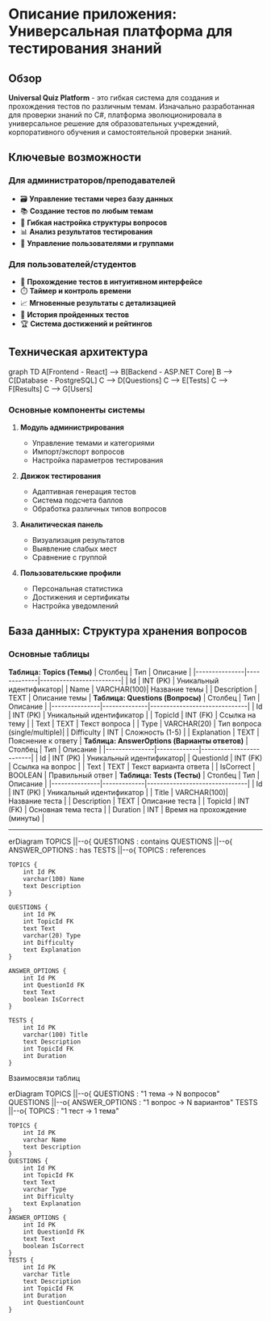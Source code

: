 # Описание приложения: Универсальная платформа для тестирования знаний

## Обзор
**Universal Quiz Platform** - это гибкая система для создания и прохождения тестов по различным темам. Изначально разработанная для проверки знаний по C#, платформа эволюционировала в универсальное решение для образовательных учреждений, корпоративного обучения и самостоятельной проверки знаний.

## Ключевые возможности

### Для администраторов/преподавателей
- 🗃️ **Управление тестами через базу данных**
- 📚 **Создание тестов по любым темам**
- 🧩 **Гибкая настройка структуры вопросов**
- 📊 **Анализ результатов тестирования**
- 👥 **Управление пользователями и группами**

### Для пользователей/студентов
- 🚀 **Прохождение тестов в интуитивном интерфейсе**
- ⏱️ **Таймер и контроль времени**
- 📈 **Мгновенные результаты с детализацией**
- 📝 **История пройденных тестов**
- 🏆 **Система достижений и рейтингов**

## Техническая архитектура

graph TD
    A[Frontend - React] --> B[Backend - ASP.NET Core]
    B --> C[Database - PostgreSQL]
    C --> D[Questions]
    C --> E[Tests]
    C --> F[Results]
    C --> G[Users]
    
### Основные компоненты системы

1. **Модуль администрирования**
   - Управление темами и категориями
   - Импорт/экспорт вопросов
   - Настройка параметров тестирования

2. **Движок тестирования**
   - Адаптивная генерация тестов
   - Система подсчета баллов
   - Обработка различных типов вопросов

3. **Аналитическая панель**
   - Визуализация результатов
   - Выявление слабых мест
   - Сравнение с группой

4. **Пользовательские профили**
   - Персональная статистика
   - Достижения и сертификаты
   - Настройка уведомлений

## База данных: Структура хранения вопросов
### Основные таблицы
**Таблица: Topics (Темы)**
| Столбец       | Тип         | Описание                |
|---------------|-------------|-------------------------|
| Id            | INT (PK)    | Уникальный идентификатор|
| Name          | VARCHAR(100)| Название темы          |
| Description   | TEXT        | Описание темы          |
**Таблица: Questions (Вопросы)**
| Столбец       | Тип          | Описание                     |
|---------------|--------------|------------------------------|
| Id            | INT (PK)     | Уникальный идентификатор     |
| TopicId       | INT (FK)     | Ссылка на тему               |
| Text          | TEXT         | Текст вопроса                |
| Type          | VARCHAR(20)  | Тип вопроса (single/multiple)|
| Difficulty    | INT          | Сложность (1-5)              |
| Explanation   | TEXT         | Пояснение к ответу           |
**Таблица: AnswerOptions (Варианты ответов)**
| Столбец       | Тип         | Описание                |
|---------------|-------------|-------------------------|
| Id            | INT (PK)    | Уникальный идентификатор|
| QuestionId    | INT (FK)    | Ссылка на вопрос        |
| Text          | TEXT        | Текст варианта ответа   |
| IsCorrect     | BOOLEAN     | Правильный ответ        |
**Таблица: Tests (Тесты)**
| Столбец       | Тип         | Описание                      |
|---------------|-------------|-------------------------------|
| Id            | INT (PK)    | Уникальный идентификатор      |
| Title         | VARCHAR(100)| Название теста                |
| Description   | TEXT        | Описание теста                |
| TopicId       | INT (FK)    | Основная тема теста           |
| Duration      | INT         | Время на прохождение (минуты) |
_______________________________________________________________

erDiagram
    TOPICS ||--o{ QUESTIONS : contains
    QUESTIONS ||--o{ ANSWER_OPTIONS : has
    TESTS ||--o{ TOPICS : references

    TOPICS {
        int Id PK
        varchar(100) Name
        text Description
    }
    
    QUESTIONS {
        int Id PK
        int TopicId FK
        text Text
        varchar(20) Type
        int Difficulty
        text Explanation
    }
    
    ANSWER_OPTIONS {
        int Id PK
        int QuestionId FK
        text Text
        boolean IsCorrect
    }
    
    TESTS {
        int Id PK
        varchar(100) Title
        text Description
        int TopicId FK
        int Duration
    }

Взаимосвязи таблиц

erDiagram
    TOPICS ||--o{ QUESTIONS : "1 тема → N вопросов"
    QUESTIONS ||--o{ ANSWER_OPTIONS : "1 вопрос → N вариантов"
    TESTS ||--o{ TOPICS : "1 тест → 1 тема"

    TOPICS {
        int Id PK
        varchar Name
        text Description
    }
    QUESTIONS {
        int Id PK
        int TopicId FK
        text Text
        varchar Type
        int Difficulty
        text Explanation
    }
    ANSWER_OPTIONS {
        int Id PK
        int QuestionId FK
        text Text
        boolean IsCorrect
    }
    TESTS {
        int Id PK
        varchar Title
        text Description
        int TopicId FK
        int Duration
        int QuestionCount
    }


